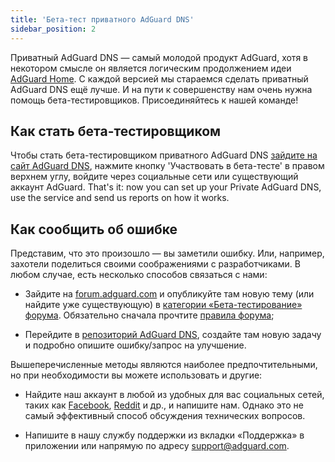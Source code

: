 ```yaml
---
title: 'Бета-тест приватного AdGuard DNS'
sidebar_position: 2
---
```


Приватный AdGuard DNS — самый молодой продукт AdGuard, хотя в некотором смысле он является логическим продолжением идеи [AdGuard Home](https://kb.adguard.com/en/home/overview). С каждой версией мы стараемся сделать приватный AdGuard DNS ещё лучше. И на пути к совершенству нам очень нужна помощь бета-тестировщиков. Присоединяйтесь к нашей команде!

## Как стать бета-тестировщиком

Чтобы стать бета-тестировщиком приватного AdGuard DNS [зайдите на сайт AdGuard DNS](https://adguard-dns.io/en/welcome.html), нажмите кнопку 'Участвовать в бета-тесте' в правом верхнем углу, войдите через социальные сети или существующий аккаунт AdGuard. That's it: now you can set up your Private AdGuard DNS, use the service and send us reports on how it works.

## Как сообщить об ошибке

Представим, что это произошло — вы заметили ошибку. Или, например, захотели поделиться своими соображениями с разработчиками. В любом случае, есть несколько способов связаться с нами:

* Зайдите на [forum.adguard.com](https://forum.adguard.com) и опубликуйте там новую тему (или найдите уже существующую) в [категории «Бета-тестирование» форума](https://forum.adguard.com/index.php?categories/48/). Обязательно сначала прочтите [правила форума](https://forum.adguard.com/index.php?threads/14859/);

* Перейдите в [репозиторий AdGuard DNS](https://github.com/AdguardTeam/AdGuardDNS), создайте там новую задачу и подробно опишите ошибку/запрос на улучшение.

Вышеперечисленные методы являются наиболее предпочтительными, но при необходимости вы можете использовать и другие:

* Найдите наш аккаунт в любой из удобных для вас социальных сетей, таких как [Facebook](https://www.facebook.com/AdguardEn/), [Reddit](https://www.reddit.com/r/Adguard/) и др., и напишите нам. Однако это не самый эффективный способ обсуждения технических вопросов.

* Напишите в нашу службу поддержки из вкладки «Поддержка» в приложении или напрямую по адресу [support@adguard.com](mailto:support@adguard.com).

